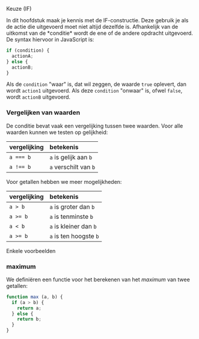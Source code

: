 Keuze \(IF\)

In dit hoofdstuk maak je kennis met de IF-constructie. Deze gebruik je als de actie die uitgevoerd moet niet altijd dezelfde is. Afhankelijk van de uitkomst van de \*conditie\* wordt de ene of de andere opdracht uitgevoerd. De syntax hiervoor in JavaScript is:

```js
if (condition) {
  actionA;
} else {
  actionB;
}
```

Als de `condition` "waar" is, dat wil zeggen, de waarde `true` oplevert, dan wordt `action1` uitgevoerd. Als deze `condition` "onwaar" is, ofwel `false`, wordt `actionB` uitgevoerd.

### Vergelijken van waarden

De conditie bevat vaak een vergelijking tussen twee waarden. Voor alle waarden kunnen we testen op gelijkheid:

| vergelijking | betekenis |
| :---         | :---      |
| `a === b`    | `a` is gelijk aan `b` |
| `a !== b`    | `a` verschilt van `b` |

Voor getallen hebben we meer mogelijkheden:

| vergelijking | betekenis |
| :---         | :---      |
| `a > b`      | `a` is groter dan `b` |
| `a >= b`     | `a` is tenminste `b`  |
| `a < b`      | `a` is kleiner dan `b` |
| `a >= b`     | `a` is ten hoogste `b` |


Enkele voorbeelden

### maximum

We definiëren een functie voor het berekenen van het *maximum* van twee getallen:

```js
function max (a, b) {
  if (a > b) {
    return a;
  } else {
    return b;
  }
}
```


